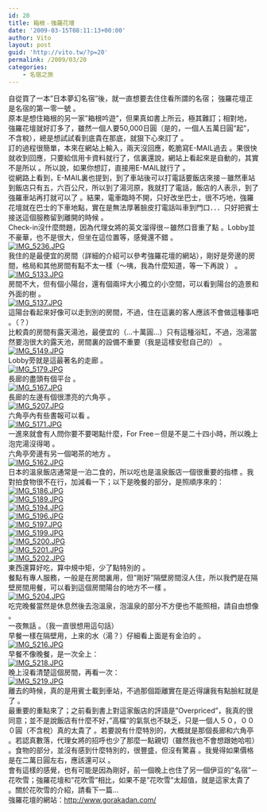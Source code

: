 ```yaml
---
id: 20
title: 箱根﹣強羅花壇
date: '2009-03-15T08:11:13+00:00'
author: Vito
layout: post
guid: 'http://vito.tw/?p=20'
permalink: /2009/03/20
categories:
    - 名宿之旅
---
```


自從買了一本”日本夢幻名宿”後，就一直想要去住住看所謂的名宿； 強羅花壇正是名宿的第一零一號 。  
原本是想住箱根的另一家”箱根吟遊”，但果真如書上所云，極其難訂；相對地， 強羅花壇就好訂多了，雖然一個人要50,000日圓（是的，一個人五萬日圓”起”，不含稅），總是想試試看到底貴在那底，就狠下心來訂了 。  
訂的過程很簡單，本來在網站上輸入，兩天沒回應，乾脆寫E-MAIL過去 。果很快就收到回應，只要給信用卡資料就行了，信裏還說，網站上看起來是自動的，其實不是所以 。所以說，如果你想訂，直接用E-MAIL就行了 。  
從網路上看到，E-MAIL裏也提到，到了車站後可以打電話要飯店來接－雖然車站到飯店只有五，六百公尺，所以到了湯河原，我就打了電話，飯店的人表示，到了強羅車站再打就可以了 。結果，電車臨時不開，只好改坐巴士，很不巧地，強羅花壇就在巴士的下車地點，實在是無法厚著臉皮打電話叫車到門口．．．只好把賓士接送這個服務留到離開的時候 。  
Check-in沒什麼問題，因為代理女將的英文溜得很－雖然口音重了點 。Lobby並不豪華，也不是很大，但坐在這位置等，感覺還不錯 。  
[![IMG_5236.JPG](http://farm3.static.flickr.com/2024/1562921254_cfaca103d4.jpg)](http://www.flickr.com/photos/vito_tai/1562921254/ "IMG_5236.JPG by Vito Tai, on Flickr")  
我住的是最便宜的房間（詳細的介紹可以參考強羅花壇的網站），剛好是旁邊的房間，格局和其他房間有點不太一樣（～咦，我為什麼知道，等一下再說 ） 。  
[![IMG_5133.JPG](http://farm3.static.flickr.com/2120/1561813733_ace11d73e1.jpg)](http://www.flickr.com/photos/vito_tai/1561813733/ "IMG_5133.JPG by Vito Tai, on Flickr")  
房間不大，但有個小陽台，還有個兩坪大小獨立的小空間，可以看到陽台的造景和外面的樹 。  
[![IMG_5137.JPG](http://farm3.static.flickr.com/2027/1562707100_3571b4b5b5.jpg)](http://www.flickr.com/photos/vito_tai/1562707100/ "IMG_5137.JPG by Vito Tai, on Flickr")  
這陽台看起來好像可以走到別的房間，不過，住在這裏的客人應該不會做這種事吧 。（？）  
比較貴的房間有露天湯池，最便宜的（…十萬圓…）只有這種浴缸，不過，泡湯當然要泡很大的露天池，房間裏的設備不重要（我是這樣安慰自己的） 。  
[![IMG_5149.JPG](http://farm3.static.flickr.com/2100/1561844207_7c66277bf0.jpg)](http://www.flickr.com/photos/vito_tai/1561844207/ "IMG_5149.JPG by Vito Tai, on Flickr")  
Lobby旁就是這最著名的走廊 。  
[![IMG_5179.JPG](http://farm3.static.flickr.com/2284/1561911697_2e55c043da.jpg)](http://www.flickr.com/photos/vito_tai/1561911697/ "IMG_5179.JPG by Vito Tai, on Flickr")  
長廊的盡頭有個平台 。  
[![IMG_5167.JPG](http://farm3.static.flickr.com/2324/1561879461_dbc4f550d0.jpg)](http://www.flickr.com/photos/vito_tai/1561879461/ "IMG_5167.JPG by Vito Tai, on Flickr")  
長廊的左邊有個很漂亮的六角亭 。  
[![IMG_5207.JPG](http://farm3.static.flickr.com/2173/1562851906_fead17021b.jpg)](http://www.flickr.com/photos/vito_tai/1562851906/ "IMG_5207.JPG by Vito Tai, on Flickr")  
六角亭內有些書報可以看 。  
[![IMG_5171.JPG](http://farm3.static.flickr.com/2365/1561894201_3229b7bc1a.jpg)](http://www.flickr.com/photos/vito_tai/1561894201/ "IMG_5171.JPG by Vito Tai, on Flickr")  
一進來就會有人問你要不要喝點什麼，For Free－但是不是二十四小時，所以晚上泡完湯沒得喝 。  
六角亭旁邊有另一個喝茶的地方 。  
[![IMG_5162.JPG](http://farm3.static.flickr.com/2315/1562742042_e8fdb845e9.jpg)](http://www.flickr.com/photos/vito_tai/1562742042/ "IMG_5162.JPG by Vito Tai, on Flickr")  
日本的溫泉飯店通常是一泊二食的，所以吃也是溫泉飯店一個很重要的指標 。我對拍食物很不在行，加減看一下；以下是晚餐的部分，是照順序來的：  
[![IMG_5186.JPG](http://farm3.static.flickr.com/2256/1562797636_f745e13e40.jpg)](http://www.flickr.com/photos/vito_tai/1562797636/ "IMG_5186.JPG by Vito Tai, on Flickr")  
[![IMG_5189.JPG](http://farm3.static.flickr.com/2302/1561926569_719c11a25f.jpg)](http://www.flickr.com/photos/vito_tai/1561926569/ "IMG_5189.JPG by Vito Tai, on Flickr")  
[![IMG_5194.JPG](http://farm3.static.flickr.com/2035/1562811992_408bc0703c.jpg)](http://www.flickr.com/photos/vito_tai/1562811992/ "IMG_5194.JPG by Vito Tai, on Flickr")  
[![IMG_5196.JPG](http://farm3.static.flickr.com/2411/1561943325_072563b8ae.jpg)](http://www.flickr.com/photos/vito_tai/1561943325/ "IMG_5196.JPG by Vito Tai, on Flickr")  
[![IMG_5197.JPG](http://farm3.static.flickr.com/2420/1562825320_521f2818a2.jpg)](http://www.flickr.com/photos/vito_tai/1562825320/ "IMG_5197.JPG by Vito Tai, on Flickr")  
[![IMG_5199.JPG](http://farm3.static.flickr.com/2124/1562829542_d1dd32ee1f.jpg)](http://www.flickr.com/photos/vito_tai/1562829542/ "IMG_5199.JPG by Vito Tai, on Flickr")  
[![IMG_5200.JPG](http://farm3.static.flickr.com/2220/1562834004_df3562a970.jpg)](http://www.flickr.com/photos/vito_tai/1562834004/ "IMG_5200.JPG by Vito Tai, on Flickr")  
[![IMG_5201.JPG](http://farm3.static.flickr.com/2363/1561959815_18a0a33fee.jpg)](http://www.flickr.com/photos/vito_tai/1561959815/ "IMG_5201.JPG by Vito Tai, on Flickr")  
[![IMG_5202.JPG](http://farm3.static.flickr.com/2412/1561963133_9ac4fba622.jpg)](http://www.flickr.com/photos/vito_tai/1561963133/ "IMG_5202.JPG by Vito Tai, on Flickr")  
東西還算好吃，算中規中矩，少了點特別的 。  
餐點有專人服務，一般是在房間裏用，但”剛好”隔壁房間沒人住，所以我們是在隔壁房間用餐，可以看到這個房間陽台的地方不一樣 。  
[![IMG_5204.JPG](http://farm3.static.flickr.com/2279/1561967019_46113d167a.jpg)](http://www.flickr.com/photos/vito_tai/1561967019/ "IMG_5204.JPG by Vito Tai, on Flickr")  
吃完晚餐當然是休息然後去泡溫泉，泡溫泉的部分不方便也不能照相，請自由想像 。  
一夜無話 。（我一直很想用這句話）  
早餐一樣在隔壁用，上來的水（湯？）仔細看上面是有金泊的 。  
[![IMG_5216.JPG](http://farm3.static.flickr.com/2029/1562878764_2496386d0e.jpg)](http://www.flickr.com/photos/vito_tai/1562878764/ "IMG_5216.JPG by Vito Tai, on Flickr")  
早餐不像晚餐，是一次全上：  
[![IMG_5218.JPG](http://farm3.static.flickr.com/2381/1562882526_19bc5f0ddd.jpg)](http://www.flickr.com/photos/vito_tai/1562882526/ "IMG_5218.JPG by Vito Tai, on Flickr")  
晚上沒看清楚這個房間，再看一次：  
[![IMG_5219.JPG](http://farm3.static.flickr.com/2204/1562009469_bf55f61003.jpg)](http://www.flickr.com/photos/vito_tai/1562009469/ "IMG_5219.JPG by Vito Tai, on Flickr")  
離去的時候，真的是用賓士載到車站，不過那個距離實在是近得讓我有點臉紅就是了 。  
最重要的重點來了；之前看到書上對這家飯店的評語是”Overpriced”，我真的很同意；並不是說飯店有什麼不好，”高檔”的氣氛也不缺乏，只是一個人５０，０００圓（不含稅）真的太貴了 。若要說有什麼特別的，大概就是那個長廊和六角亭 。若認真數落，代理女將的招呼也少了那麼一點親切（雖然我也不會想跟她哈啦） 。食物的部分，並沒有感到什麼特別的，很豐盛，但沒有驚喜 。我覺得如果價格是在二萬日圓左右，應該還可以 。  
會有這樣的感覺，也有可能是因為剛好，前一個晚上也住了另一個伊豆的”名宿”－花吹雪；強羅花壇和”花吹雪”相比，如果不是”花吹雪”太超值，就是這家太貴了 。關於花吹雪的介紹，請看下一篇…  
強羅花壇的網站：http://www.gorakadan.com/